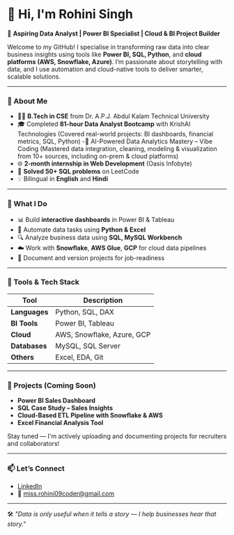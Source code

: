 # 👋 Hi, I'm Rohini Singh

🎯 **Aspiring Data Analyst | Power BI Specialist | Cloud & BI Project Builder**

Welcome to my GitHub! I specialise in transforming raw data into clear business insights using tools like **Power BI, SQL, Python**, and **cloud platforms (AWS, Snowflake, Azure)**. I’m passionate about storytelling with data, and I use automation and cloud-native tools to deliver smarter, scalable solutions.

---

### 📌 About Me

- 👩‍🎓 **B.Tech in CSE** from Dr. A.P.J. Abdul Kalam Technical University  
- 🎓 Completed **81-hour Data Analyst Bootcamp** with KrishAI Technologies (Covered real-world projects: BI dashboards, financial metrics, SQL, Python)
-🧠 AI-Powered Data Analytics Mastery – Vibe Coding (Mastered data integration, cleaning, modeling & visualization from 10+ sources, including on-prem & cloud platforms)
- 🌐 **2-month internship in Web Development** (Oasis Infobyte)  
- 🏅 **Solved 50+ SQL problems** on LeetCode  
- 💡 Bilingual in **English** and **Hindi**

---

### 💼 What I Do

- 📊 Build **interactive dashboards** in Power BI & Tableau  
- 🐍 Automate data tasks using **Python & Excel**  
- 🔍 Analyze business data using **SQL, MySQL Workbench**  
- ☁️ Work with **Snowflake**, **AWS Glue**, **GCP** for cloud data pipelines  
- 📁 Document and version projects for job-readiness

---

### 🧰 Tools & Tech Stack

| Tool | Description |
|------|-------------|
| **Languages** | Python, SQL, DAX |
| **BI Tools** | Power BI, Tableau |
| **Cloud** | AWS, Snowflake, Azure, GCP |
| **Databases** | MySQL, SQL Server |
| **Others** | Excel, EDA, Git |

---

### 📂 Projects (Coming Soon)

- **Power BI Sales Dashboard**  
- **SQL Case Study – Sales Insights**  
- **Cloud-Based ETL Pipeline with Snowflake & AWS**  
- **Excel Financial Analysis Tool**  

Stay tuned — I'm actively uploading and documenting projects for recruiters and collaborators!

---

### 📫 Let’s Connect

- [LinkedIn](https://www.linkedin.com/in/rohini-singh-8a97a1229 ) 
- 📧 miss.rohini09coder@gmail.com

---

🛠️ *"Data is only useful when it tells a story — I help businesses hear that story."*
